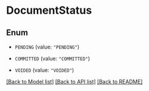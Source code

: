 # DocumentStatus

## Enum


* `PENDING` (value: `"PENDING"`)

* `COMMITTED` (value: `"COMMITTED"`)

* `VOIDED` (value: `"VOIDED"`)


[[Back to Model list]](../README.md#documentation-for-models) [[Back to API list]](../README.md#documentation-for-api-endpoints) [[Back to README]](../README.md)


